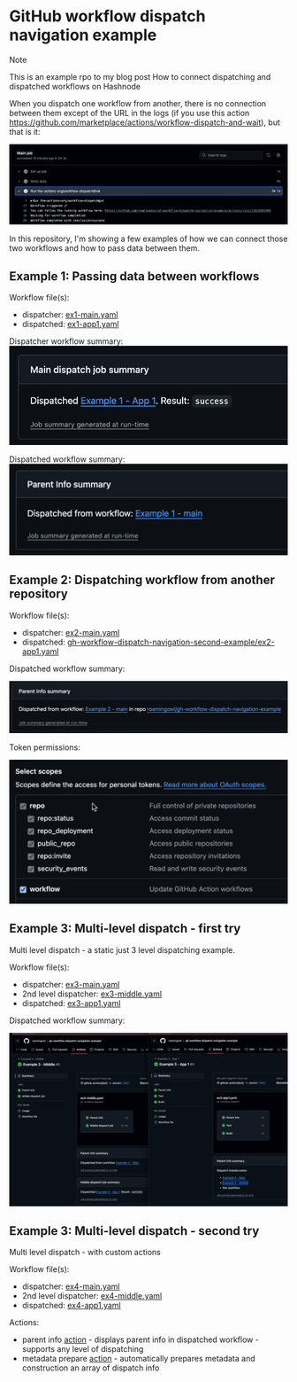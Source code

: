 # GitHub workflow dispatch navigation example

> [!NOTE] 
> This is an example rpo to my blog post How to connect dispatching and dispatched workflows on Hashnode


When you dispatch one workflow from another, 
there is no connection between them except of the URL in the logs 
(if you use this action https://github.com/marketplace/actions/workflow-dispatch-and-wait), 
but that is it:

![link_image](docs/2024-11-01_10-22-16.png)

In this repository, 
I'm showing a few examples of how we can connect those two workflows and how to pass data between them.

## Example 1: Passing data between workflows

Workflow file(s): 
- dispatcher: [ex1-main.yaml](.github/workflows/ex1-main.yaml)
- dispatched: [ex1-app1.yaml](.github/workflows/ex1-app1.yaml)

Dispatcher workflow summary:
![dispatcher_summary](docs/ex1_dispatcher_summary.png)

Dispatched workflow summary:
![dispatched_summary](docs/ex1_dispatched_summary.png)

## Example 2: Dispatching workflow from another repository

Workflow file(s):
- dispatcher: [ex2-main.yaml](.github/workflows/ex2-main.yaml)
- dispatched: [gh-workflow-dispatch-navigation-second-example/ex2-app1.yaml](https://github.com/roamingowl/gh-workflow-dispatch-navigation-second-example/blob/main/.github/workflows/ex2-app1.yaml)

Dispatched workflow summary:

![dispatched_summary](docs/ex2_dispatched_summary.png)

Token permissions:

![token_permissions](docs/ex2_token_permissions.png)

## Example 3: Multi-level dispatch - first try

Multi level dispatch - a static just 3 level dispatching example.

Workflow file(s):
- dispatcher: [ex3-main.yaml](.github/workflows/ex3-main.yaml)
- 2nd level dispatcher: [ex3-middle.yaml](.github/workflows/ex3-middle.yaml)
- dispatched: [ex3-app1.yaml](.github/workflows/ex3-app1.yaml)

Dispatched workflow summary:  

![dispatched_summary](docs/ex3_dispatched_summary.png)


## Example 3: Multi-level dispatch - second try

Multi level dispatch - with custom actions

Workflow file(s):
- dispatcher: [ex4-main.yaml](.github/workflows/ex4-main.yaml)
- 2nd level dispatcher: [ex4-middle.yaml](.github/workflows/ex4-middle.yaml)
- dispatched: [ex4-app1.yaml](.github/workflows/ex4-app1.yaml)

Actions:
- parent info [action](.github/actions/parent-info) - displays parent info in dispatched workflow - supports any level of dispatching
- metadata prepare [action](./.github/actions/prepare-meta) - automatically prepares metadata and construction an array of dispatch info



